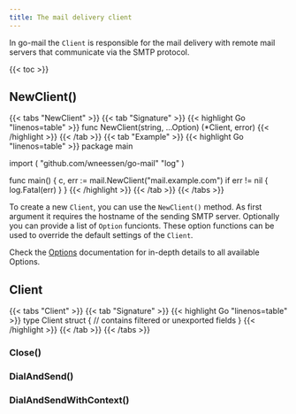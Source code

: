 ```yaml
---
title: The mail delivery client
---
```


In go-mail the `Client` is responsible for the mail delivery with remote mail servers that communicate via the
SMTP protocol.

{{< toc >}}

## NewClient()

{{< tabs "NewClient" >}}
{{< tab "Signature" >}}
{{< highlight Go "linenos=table" >}}
func NewClient(string, ...Option) (*Client, error)
{{< /highlight >}}
{{< /tab >}}
{{< tab "Example" >}}
{{< highlight Go "linenos=table" >}}
package main

import (
    "github.com/wneessen/go-mail"
    "log"
)

func main() {
    c, err := mail.NewClient("mail.example.com")
    if err != nil {
        log.Fatal(err)
    }
}
{{< /highlight >}}
{{< /tab >}}
{{< /tabs >}}

To create a new `Client`, you can use the `NewClient()` method. As first argument it requires the hostname of the
sending SMTP server. Optionally you can provide a list of `Option` funcionts. These option functions can be used 
to override the default settings of the `Client`.

Check the [Options](options) documentation for in-depth details to all available Options.

## Client

{{< tabs "Client" >}}
{{< tab "Signature" >}}
{{< highlight Go "linenos=table" >}}
type Client struct {
    // contains filtered or unexported fields
}
{{< /highlight >}}
{{< /tab >}}
{{< /tabs >}}

### Close()

### DialAndSend()

### DialAndSendWithContext()